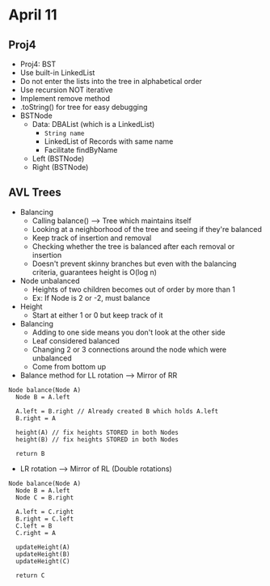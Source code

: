 # April 11

## Proj4
- Proj4: BST
- Use built-in LinkedList
- Do not enter the lists into the tree in alphabetical order
- Use recursion NOT iterative
- Implement remove method
- .toString() for tree for easy debugging
- BSTNode
  - Data: DBAList (which is a LinkedList)
    - `String name`
    - LinkedList of Records with same name
    - Facilitate findByName
  - Left (BSTNode)
  - Right (BSTNode)

## AVL Trees
- Balancing
  - Calling balance() --> Tree which maintains itself
  - Looking at a neighborhood of the tree and seeing if they're balanced
  - Keep track of insertion and removal
  - Checking whether the tree is balanced after each removal or insertion
  - Doesn't prevent skinny branches but even with the balancing criteria, guarantees height is O(log n)
- Node unbalanced
  - Heights of two children becomes out of order by more than 1
  - Ex: If Node is 2 or -2, must balance
- Height
  - Start at either 1 or 0 but keep track of it
- Balancing
  - Adding to one side means you don't look at the other side
  - Leaf considered balanced
  - Changing 2 or 3 connections around the node which were unbalanced
  - Come from bottom up
- Balance method for LL rotation --> Mirror of RR
```
Node balance(Node A)
  Node B = A.left

  A.left = B.right // Already created B which holds A.left
  B.right = A

  height(A) // fix heights STORED in both Nodes
  height(B) // fix heights STORED in both Nodes

  return B
```
- LR rotation --> Mirror of RL (Double rotations)
```
Node balance(Node A)
  Node B = A.left
  Node C = B.right

  A.left = C.right
  B.right = C.left
  C.left = B
  C.right = A

  updateHeight(A)
  updateHeight(B)
  updateHeight(C)

  return C
```
